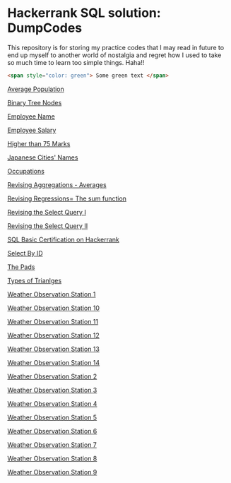 # Hackerrank SQL solution: DumpCodes
This repository is for storing my practice codes that I may read in future to end up myself to another world of nostalgia and regret how I used to take so much time to learn too simple things. Haha!!

 ```html
<span style="color: green"> Some green text </span>
```

[Average Population](https://github.com/1darshanpatil/MySQL/blob/main/Average%20Population)


[Binary Tree Nodes](https://github.com/1darshanpatil/MySQL/blob/main/Binary%20Tree%20Nodes)


[Employee Name](https://github.com/1darshanpatil/MySQL/blob/main/Employee%20Name)


[Employee Salary](https://github.com/1darshanpatil/MySQL/blob/main/Employee%20Salary)


[Higher than 75 Marks](https://github.com/1darshanpatil/MySQL/blob/main/Higher%20than%2075%20Marks)


[Japanese Cities' Names](https://github.com/1darshanpatil/MySQL/blob/main/Japanese%20Cities'%20Names)


[Occupations](https://github.com/1darshanpatil/MySQL/blob/main/Occupations)


[Revising Aggregations - Averages](https://github.com/1darshanpatil/MySQL/blob/main/Revising%20Aggregations%20-%20Averages)


[Revising Regressions= The sum function](https://github.com/1darshanpatil/MySQL/blob/main/Revising%20Regressions%3D%20The%20sum%20function)


[Revising the Select Query I](https://github.com/1darshanpatil/MySQL/blob/main/Revising%20the%20Select%20Query%20I)


[Revising the Select Query II](https://github.com/1darshanpatil/MySQL/blob/main/Revising%20the%20Select%20Query%20II)


[SQL Basic Certification on Hackerrank](https://github.com/1darshanpatil/MySQL/blob/main/SQL%20Basic%20Certification%20on%20Hackerrank)


[Select By ID](https://github.com/1darshanpatil/MySQL/blob/main/Select%20By%20ID)


[The Pads](https://github.com/1darshanpatil/MySQL/blob/main/The%20Pads)


[Types of Trianlges](https://github.com/1darshanpatil/MySQL/blob/main/Types%20of%20Trianlges)


[Weather Observation Station 1](https://github.com/1darshanpatil/MySQL/blob/main/Weather%20Observation%20Station%201)


[Weather Observation Station 10](https://github.com/1darshanpatil/MySQL/blob/main/Weather%20Observation%20Station%2010)


[Weather Observation Station 11](https://github.com/1darshanpatil/MySQL/blob/main/Weather%20Observation%20Station%2011)


[Weather Observation Station 12](https://github.com/1darshanpatil/MySQL/blob/main/Weather%20Observation%20Station%2012)


[Weather Observation Station 13](https://github.com/1darshanpatil/MySQL/blob/main/Weather%20Observation%20Station%2013)


[Weather Observation Station 14](https://github.com/1darshanpatil/MySQL/blob/main/Weather%20Observation%20Station%2014)


[Weather Observation Station 2](https://github.com/1darshanpatil/MySQL/blob/main/Weather%20Observation%20Station%202)


[Weather Observation Station 3](https://github.com/1darshanpatil/MySQL/blob/main/Weather%20Observation%20Station%203)


[Weather Observation Station 4](https://github.com/1darshanpatil/MySQL/blob/main/Weather%20Observation%20Station%204)


[Weather Observation Station 5](https://github.com/1darshanpatil/MySQL/blob/main/Weather%20Observation%20Station%205)


[Weather Observation Station 6](https://github.com/1darshanpatil/MySQL/blob/main/Weather%20Observation%20Station%206)


[Weather Observation Station 7](https://github.com/1darshanpatil/MySQL/blob/main/Weather%20Observation%20Station%207)


[Weather Observation Station 8](https://github.com/1darshanpatil/MySQL/blob/main/Weather%20Observation%20Station%208)


[Weather Observation Station 9](https://github.com/1darshanpatil/MySQL/blob/main/Weather%20Observation%20Station%209)
